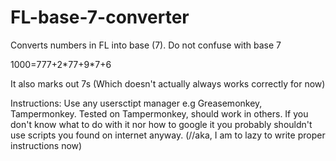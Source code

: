 # FL-base-7-converter
Converts numbers in FL into base (7). Do not confuse with base 7

1000=777+2\*77+9\*7+6

It also marks out 7s (Which doesn't actually always works correctly for now)


Instructions: Use any usersctipt manager  e.g Greasemonkey, Tampermonkey. Tested on Tampermonkey, should work in others. 
If you don't know what to do with it nor how to google it you probably shouldn't use scripts you found on internet anyway. (//aka, I am to lazy to write proper instructions now)
